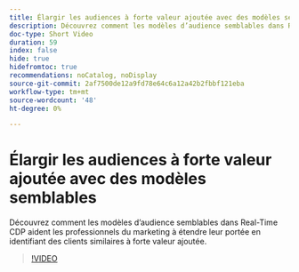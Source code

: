 ```yaml
---
title: Élargir les audiences à forte valeur ajoutée avec des modèles semblables
description: Découvrez comment les modèles d’audience semblables dans Real-Time CDP aident les professionnels du marketing à étendre leur portée en identifiant des clients similaires à forte valeur ajoutée.
doc-type: Short Video
duration: 59
index: false
hide: true
hidefromtoc: true
recommendations: noCatalog, noDisplay
source-git-commit: 2af7500de12a9fd78e64c6a12a42b2fbbf121eba
workflow-type: tm+mt
source-wordcount: '48'
ht-degree: 0%

---
```



# Élargir les audiences à forte valeur ajoutée avec des modèles semblables

Découvrez comment les modèles d’audience semblables dans Real-Time CDP aident les professionnels du marketing à étendre leur portée en identifiant des clients similaires à forte valeur ajoutée.

<!-- 82_OS512_3442427_58_expanding-highvalue-audiences-with-lookalike-models -->
>[!VIDEO](https://video.tv.adobe.com/v/3458190/?learn=on&enablevpops=true)
